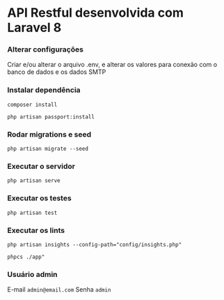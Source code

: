 # API Restful desenvolvida com Laravel 8

### Alterar configurações
Criar e/ou alterar o arquivo .env, e alterar os valores para conexão com o banco de dados e os dados SMTP

### Instalar dependência
`composer install`

`php artisan passport:install`

### Rodar migrations e seed
`php artisan migrate --seed`

### Executar o servidor
`php artisan serve`

### Executar os testes
`php artisan test`

### Executar os lints
`php artisan insights --config-path="config/insights.php"`

`phpcs ./app"`

### Usuário admin
E-mail `admin@email.com`
Senha `admin`